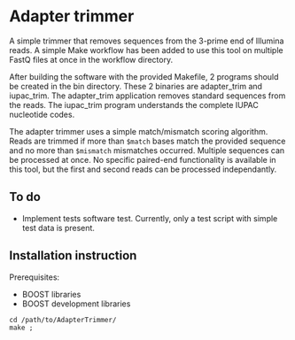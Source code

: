 
Adapter trimmer
===============

A simple trimmer that removes sequences from the 3-prime end of Illumina reads. A simple Make 
workflow has been added to use this tool on multiple FastQ files at once in the workflow 
directory.    

After building the software with the provided Makefile, 2 programs should be created in the 
bin directory. These 2 binaries are adapter_trim and iupac_trim. The adapter_trim application 
removes standard sequences from the reads. The iupac_trim program understands the complete IUPAC 
nucleotide codes. 

The adapter trimmer uses a simple match/mismatch scoring algorithm. Reads are trimmed if more than 
`$match` bases match the provided sequence and no more than `$mismatch` mismatches occurred. Multiple 
sequences can be processed at once. No specific paired-end functionality is available in this tool, but 
the first and second reads can be processed independantly.   

To do
-----

* Implement tests software test. Currently, only a test script with simple test data is present.  

Installation instruction
------------------------

Prerequisites:
* BOOST libraries
* BOOST development libraries

```{r}
cd /path/to/AdapterTrimmer/
make ;
```
